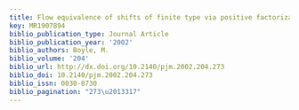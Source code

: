 ```yaml
---
title: Flow equivalence of shifts of finite type via positive factorizations
key: MR1907894
biblio_publication_type: Journal Article
biblio_publication_year: '2002'
biblio_authors: Boyle, M.
biblio_volume: '204'
biblio_url: http://dx.doi.org/10.2140/pjm.2002.204.273
biblio_doi: 10.2140/pjm.2002.204.273
biblio_issn: 0030-8730
biblio_pagination: "273\u2013317"
---
```

